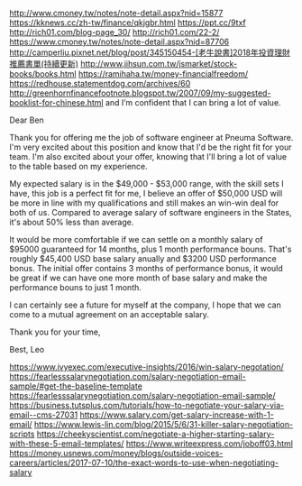 http://www.cmoney.tw/notes/note-detail.aspx?nid=15877
https://kknews.cc/zh-tw/finance/qkjgbr.html
https://ppt.cc/9txf
http://rich01.com/blog-page_30/
http://rich01.com/22-2/
https://www.cmoney.tw/notes/note-detail.aspx?nid=87706
http://camperliu.pixnet.net/blog/post/345150454-[老牛說書]2018年投資理財推薦書單(持續更新)
http://www.jihsun.com.tw/jsmarket/stock-books/books.html
https://ramihaha.tw/money-financialfreedom/
https://redhouse.statementdog.com/archives/60
http://greenhornfinancefootnote.blogspot.tw/2007/09/my-suggested-booklist-for-chinese.html
and I’m confident that I can bring a lot of value.

Dear Ben

Thank you for offering me the job of software engineer at Pneuma Software. I'm very excited about this position and know that I'd be the right fit for your team. I'm also excited about your offer, knowing that I'll bring a lot of value to the table based on my experience.

My expected salary is in the $49,000 - $53,000 range, with the skill sets I have, this job is a perfect fit for me, I believe an offer of $50,000 USD will be more in line with my qualifications and still makes an win-win deal for both of us. Compared to average salary of software engineers in the States, it's about 50% less than average. 

It would be more comfortable if we can settle on a monthly salary of $95000 guaranteed for 14 months, plus 1 month performance bouns. That's roughly $45,400 USD base salary anually and $3200 USD performance bonus. The initial offer contains 3 months of performance bonus, it would be great if we can have one more month of base salary and make the performance bouns to just 1 month.

I can certainly see a future for myself at the company, I hope that we can come to a mutual agreement on an acceptable salary.

Thank you for your time,

Best,
Leo

https://www.ivyexec.com/executive-insights/2016/win-salary-negotation/
https://fearlesssalarynegotiation.com/salary-negotiation-email-sample/#get-the-baseline-template
https://fearlesssalarynegotiation.com/salary-negotiation-email-sample/
https://business.tutsplus.com/tutorials/how-to-negotiate-your-salary-via-email--cms-27031
https://www.salary.com/get-salary-increase-with-1-email/
https://www.lewis-lin.com/blog/2015/5/6/31-killer-salary-negotiation-scripts
https://cheekyscientist.com/negotiate-a-higher-starting-salary-with-these-5-email-templates/
https://www.writeexpress.com/joboff03.html
https://money.usnews.com/money/blogs/outside-voices-careers/articles/2017-07-10/the-exact-words-to-use-when-negotiating-salary
